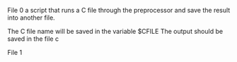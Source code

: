 File 0 a script that runs a C file through the preprocessor and save the result into another file.

The C file name will be saved in the variable $CFILE
The output should be saved in the file c

File 1